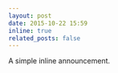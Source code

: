```yaml
---
layout: post
date: 2015-10-22 15:59
inline: true
related_posts: false
---
```


A simple inline announcement.
